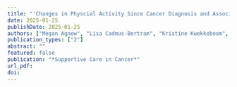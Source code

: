 ```yaml
---
title: "'Changes in Physcial Activity Since Cancer Diagnosis and Associations with Health-Related Quality of Life"
date: 2025-01-25
publishDate: 2025-01-25
authors: ["Megan Agnew", "Lisa Cadmus-Bertram", "Kristine Kwekkeboom", "Amy Trentham-Dietz", "Ronald Gangnon", "Christian Schmidt", "Shaneda Warren Andersen"]
publication_types: ["2"]
abstract: ""
featured: false
publication: "*Supportive Care in Cancer*"
url_pdf: 
doi: 
---
```


